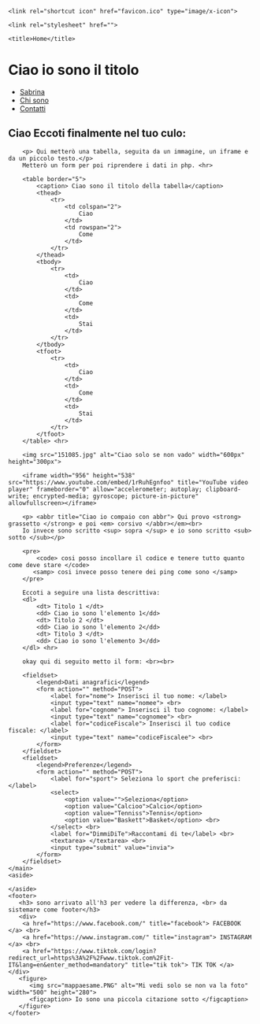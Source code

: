 <!DOCTYPE html>
<html lang="it">
<head>
    <meta charset="UTF-8">
    <meta http-equiv="X-UA-Compatible" content="IE=edge">
    <meta name="description" content="Primo sito html completo di php e css">
    <meta name="author" content="Joshua Gambacorta">
    <meta name="viewport" content="width=device-width, initial-scale=1.0">

    <link rel="shortcut icon" href="favicon.ico" type="image/x-icon">

    <link rel="stylesheet" href="">

    <title>Home</title>
</head>
<body>
    <head> 
        <h1>Ciao io sono il titolo</h1> 
    </head>
    <nav>
        <ul> 
            <li>
                <a href="Sabrina/sabrina.html"> Sabrina </a>
            </li>
            <li>
                <a href="chisono.html"> Chi sono </a>
            </li>
            <li>
                <a href="contatti.html"> Contatti </a>
            </li>
        </ul>
        </div>
    </nav>
    <main>
        <h2> Ciao Eccoti finalmente nel tuo culo:</h2>

        <p> Qui metterò una tabella, seguita da un immagine, un iframe e da un piccolo testo.</p>
        Metterò un form per poi riprendere i dati in php. <hr>

        <table border="5">
            <caption> Ciao sono il titolo della tabella</caption> 
            <thead>
                <tr>
                    <td colspan="2">
                        Ciao
                    </td>
                    <td rowspan="2">
                        Come
                    </td>
                </tr>
            </thead>
            <tbody>
                <tr>
                    <td>
                        Ciao
                    </td>
                    <td>
                        Come
                    </td>
                    <td>
                        Stai
                    </td>
                </tr>
            </tbody>
            <tfoot>
                <tr>
                    <td>
                        Ciao
                    </td>
                    <td>
                        Come
                    </td>
                    <td>
                        Stai
                    </td>
                </tr>
            </tfoot>
        </table> <hr>
        
        <img src="151085.jpg" alt="Ciao solo se non vado" width="600px" height="300px"> 
        
        <iframe width="956" height="538" src="https://www.youtube.com/embed/1rRuhEgnfoo" title="YouTube video player" frameborder="0" allow="accelerometer; autoplay; clipboard-write; encrypted-media; gyroscope; picture-in-picture" allowfullscreen></iframe>
        
        <p> <abbr title="Ciao io compaio con abbr"> Qui provo <strong> grassetto </strong> e poi <em> corsivo </abbr></em><br>
        Io invece sono scritto <sup> sopra </sup> e io sono scritto <sub> sotto </sub></p>

        <pre>
            <code> cosi posso incollare il codice e tenere tutto quanto come deve stare </code>
           <samp> cosi invece posso tenere dei ping come sono </samp> 
        </pre>

        Eccoti a seguire una lista descrittiva:
        <dl>
            <dt> Titolo 1 </dt>
            <dd> Ciao io sono l'elemento 1</dd>
            <dt> Titolo 2 </dt>
            <dd> Ciao io sono l'elemento 2</dd>
            <dt> Titolo 3 </dt>
            <dd> Ciao io sono l'elemento 3</dd>
        </dl> <hr>

        okay qui di seguito metto il form: <br><br>

        <fieldset>
            <legend>Dati anagrafici</legend>
            <form action="" method="POST">
                <label for="nome"> Inserisci il tuo nome: </label>
                <input type="text" name="nomee"> <br>
                <label for="cognome"> Inserisci il tuo cognome: </label>
                <input type="text" name="cognomee"> <br>
                <label for="codiceFiscale"> Inserisci il tuo codice fiscale: </label>
                <input type="text" name="codiceFiscalee"> <br>
            </form>
        </fieldset>
        <fieldset>
            <legend>Preferenze</legend>
            <form action="" method="POST">
                <label for="sport"> Seleziona lo sport che preferisci: </label>
                <select>
                    <option value="">Seleziona</option>
                    <option value="Calcioo">Calcio</option>
                    <option value="Tenniss">Tennis</option>
                    <option value="Baskett">Basket</option> <br>
                </select> <br>
                <label for="DimmiDiTe">Raccontami di te</label> <br>
                <textarea> </textarea> <br>
                <input type="submit" value="invia">
            </form>
        </fieldset>
    </main>
    <aside>
        
    </aside>
    <footer>
       <h3> sono arrivato all'h3 per vedere la differenza, <br> da sistemare come footer</h3> 
       <div>
        <a href="https://www.facebook.com/" title="facebook"> FACEBOOK </a> <br>
        <a href="https://www.instagram.com/" title="instagram"> INSTAGRAM </a> <br>
        <a href="https://www.tiktok.com/login?redirect_url=https%3A%2F%2Fwww.tiktok.com%2Fit-IT&lang=en&enter_method=mandatory" title="tik tok"> TIK TOK </a>
    </div>
       <figure>
          <img src="mappaesame.PNG" alt="Mi vedi solo se non va la foto" width="500" height="280">
          <figcaption> Io sono una piccola citazione sotto </figcaption>
       </figure>
    </footer>
</body>
</html>

